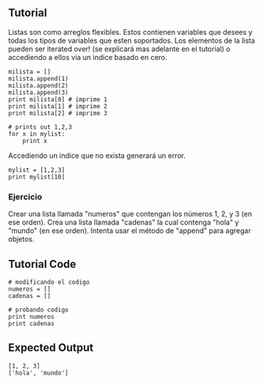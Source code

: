 Tutorial
--------

Listas son como arreglos flexibles. Estos contienen variables que desees y todas los tipos de variables que esten soportados. Los elementos de la lista pueden ser iterated over! (se explicará mas adelante en el tutorial) o accediendo a ellos via un indice basado en cero.


	milista = []
	milista.append(1)
	milista.append(2)
	milista.append(3)
	print milista[0] # imprime 1
	print milista[1] # imprime 2
	print milista[2] # imprime 3

	# prints out 1,2,3
	for x in mylist:
	    print x

Accediendo un indice que no exista generará un error.

	mylist = [1,2,3]
	print mylist[10] 

### Ejercicio

Crear una lista llamada "numeros" que contengan los números 1, 2, y 3 (en ese orden).
Crea una lista llamada "cadenas" la cual contenga "hola" y "mundo" (en ese orden).
Intenta usar el método de "append" para agregar objetos.

Tutorial Code
-------------
	# modificando el codigo
	numeros = []
	cadenas = []

	# probando codigo
	print numeros
	print cadenas

Expected Output
---------------
	[1, 2, 3]
	['hola', 'mundo']